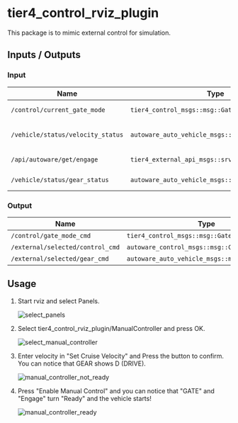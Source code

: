 # tier4_control_rviz_plugin

This package is to mimic external control for simulation.

## Inputs / Outputs

### Input

| Name                              | Type                                              | Description             |
| --------------------------------- | ------------------------------------------------- | ----------------------- |
| `/control/current_gate_mode`      | `tier4_control_msgs::msg::GateMode`               | Current GATE mode       |
| `/vehicle/status/velocity_status` | `autoware_auto_vehicle_msgs::msg::VelocityReport` | Current velocity status |
| `/api/autoware/get/engage`        | `tier4_external_api_msgs::srv::Engage`            | Getting Engage          |
| `/vehicle/status/gear_status`     | `autoware_auto_vehicle_msgs::msg::GearReport`     | The state of GEAR       |

### Output

| Name                             | Type                                                       | Description             |
| -------------------------------- | ---------------------------------------------------------- | ----------------------- |
| `/control/gate_mode_cmd`         | `tier4_control_msgs::msg::GateMode`                        | GATE mode               |
| `/external/selected/control_cmd` | `autoware_control_msgs::msg::Control` | Control |
| `/external/selected/gear_cmd`    | `autoware_auto_vehicle_msgs::msg::GearCommand`             | GEAR                    |

## Usage

1. Start rviz and select Panels.

   ![select_panels](./images/select_panels.png)

2. Select tier4_control_rviz_plugin/ManualController and press OK.

   ![select_manual_controller](./images/select_manual_controller.png)

3. Enter velocity in "Set Cruise Velocity" and Press the button to confirm. You can notice that GEAR shows D (DRIVE).

   ![manual_controller_not_ready](./images/manual_controller_not_ready.png)

4. Press "Enable Manual Control" and you can notice that "GATE" and "Engage" turn "Ready" and the vehicle starts!

   ![manual_controller_ready](./images/manual_controller_ready.png)
